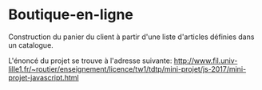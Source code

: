 # Boutique-en-ligne
Construction du panier du client à partir d'une liste d'articles définies dans un catalogue.

L'énoncé du projet se trouve à l'adresse suivante: 
http://www.fil.univ-lille1.fr/~routier/enseignement/licence/tw1/tdtp/mini-projet/js-2017/mini-projet-javascript.html
